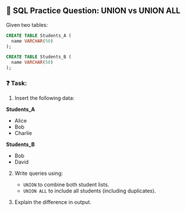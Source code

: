 ## 🧠 SQL Practice Question: UNION vs UNION ALL

Given two tables:

```sql
CREATE TABLE Students_A (
  name VARCHAR(50)
);

CREATE TABLE Students_B (
  name VARCHAR(50)
);
```

### ❓ Task:

1. Insert the following data:

**Students_A**
- Alice
- Bob
- Charlie

**Students_B**
- Bob
- David

2. Write queries using:
   - `UNION` to combine both student lists.
   - `UNION ALL` to include all students (including duplicates).

3. Explain the difference in output.
